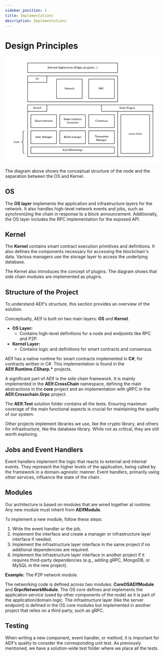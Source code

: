 ```yaml
---
sidebar_position: 2
title: Implementations
description: Implementations
---
```


# Design Principles

![image](../../../static/img/node-archi.png)

The diagram above shows the conceptual structure of the node and the separation between the OS and Kernel.

## OS

The **OS layer** implements the application and infrastructure layers for the network. It also handles high-level network events and jobs, such as synchronizing the chain in response to a block announcement. Additionally, the OS layer includes the RPC implementation for the exposed API.

## Kernel

The **Kernel** contains smart contract execution primitives and definitions. It also defines the components necessary for accessing the blockchain's data. Various managers use the storage layer to access the underlying database.

The Kernel also introduces the concept of plugins. The diagram shows that side chain modules are implemented as plugins.

## Structure of the Project

To understand AElf's structure, this section provides an overview of the solution.

Conceptually, AElf is built on two main layers: **OS** and **Kernel**.

- **OS Layer:**
  - Contains high-level definitions for a node and endpoints like RPC and P2P.
- **Kernel Layer:**
  - Contains logic and definitions for smart contracts and consensus.

AElf has a native runtime for smart contracts implemented in **C#**, for contracts written in C#. This implementation is found in the **AElf.Runtime.CSharp.\*** projects.

A significant part of AElf is the side chain framework. It is mainly implemented in the **AElf.CrossChain** namespace, defining the main abstractions in the **core** project and an implementation with gRPC in the **AElf.Crosschain.Grpc** project.

The **AElf.Test** solution folder contains all the tests. Ensuring maximum coverage of the main functional aspects is crucial for maintaining the quality of our system.

Other projects implement libraries we use, like the crypto library, and others for infrastructure, like the database library. While not as critical, they are still worth exploring.

## Jobs and Event Handlers

Event handlers implement the logic that reacts to external and internal events. They represent the higher levels of the application, being called by the framework in a domain-agnostic manner. Event handlers, primarily using other services, influence the state of the chain.

## Modules

Our architecture is based on modules that are wired together at runtime. Any new module must inherit from **AElfModule**.

To implement a new module, follow these steps:

1. Write the event handler or the job.
2. Implement the interface and create a manager or infrastructure layer interface if needed.
3. Implement the infrastructure layer interface in the same project if no additional dependencies are required.
4. Implement the infrastructure layer interface in another project if it requires third-party dependencies (e.g., adding gRPC, MongoDB, or MySQL in the new project).

**Example:** The P2P network module.

The networking code is defined across two modules: **CoreOSAElfModule** and **GrpcNetworkModule**. The OS core defines and implements the application service (used by other components of the node) as it is part of the application/domain logic. The infrastructure layer (like the server endpoint) is defined in the OS core modules but implemented in another project that relies on a third party, such as gRPC.

## Testing

When writing a new component, event handler, or method, it is important for AElf's quality to consider the corresponding unit test. As previously mentioned, we have a solution-wide test folder where we place all the tests.
